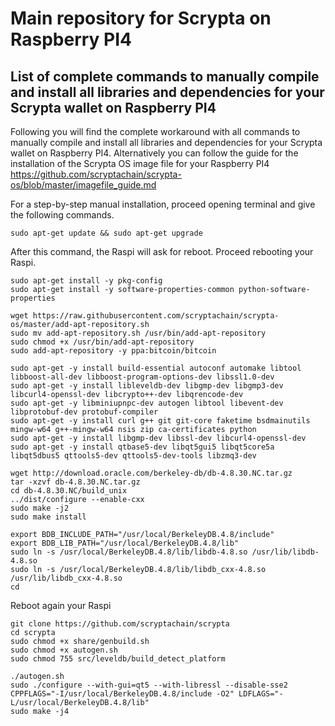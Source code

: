 # Main repository for Scrypta on Raspberry PI4

## List of complete commands to manually compile and install all libraries and dependencies for your Scrypta wallet on Raspberry PI4

Following you will find the complete workaround with all commands to manually compile and install all libraries and dependencies for your Scrypta wallet on Raspberry PI4.
Alternatively you can follow the guide for the installation of the Scrypta OS image file for your Raspberry PI4
https://github.com/scryptachain/scrypta-os/blob/master/imagefile_guide.md


For a step-by-step manual installation, proceed opening terminal and give the following commands.

```
sudo apt-get update && sudo apt-get upgrade 
```
After this command, the Raspi will ask for reboot. Proceed rebooting your Raspi.

```
sudo apt-get install -y pkg-config
sudo apt-get install -y software-properties-common python-software-properties
```

```
wget https://raw.githubusercontent.com/scryptachain/scrypta-os/master/add-apt-repository.sh
sudo mv add-apt-repository.sh /usr/bin/add-apt-repository
sudo chmod +x /usr/bin/add-apt-repository
sudo add-apt-repository -y ppa:bitcoin/bitcoin
```

```
sudo apt-get -y install build-essential autoconf automake libtool libboost-all-dev libboost-program-options-dev libssl1.0-dev
sudo apt-get -y install libleveldb-dev libgmp-dev libgmp3-dev libcurl4-openssl-dev libcrypto++-dev libqrencode-dev
sudo apt-get -y libminiupnpc-dev autogen libtool libevent-dev libprotobuf-dev protobuf-compiler
sudo apt-get -y install curl g++ git git-core faketime bsdmainutils mingw-w64 g++-mingw-w64 nsis zip ca-certificates python
sudo apt-get -y install libgmp-dev libssl-dev libcurl4-openssl-dev
sudo apt-get -y install qtbase5-dev libqt5gui5 libqt5core5a libqt5dbus5 qttools5-dev qttools5-dev-tools libzmq3-dev
```

```
wget http://download.oracle.com/berkeley-db/db-4.8.30.NC.tar.gz
tar -xzvf db-4.8.30.NC.tar.gz
cd db-4.8.30.NC/build_unix
../dist/configure --enable-cxx
sudo make -j2
sudo make install
```

```
export BDB_INCLUDE_PATH="/usr/local/BerkeleyDB.4.8/include"
export BDB_LIB_PATH="/usr/local/BerkeleyDB.4.8/lib"
sudo ln -s /usr/local/BerkeleyDB.4.8/lib/libdb-4.8.so /usr/lib/libdb-4.8.so
sudo ln -s /usr/local/BerkeleyDB.4.8/lib/libdb_cxx-4.8.so /usr/lib/libdb_cxx-4.8.so
cd
```
Reboot again your Raspi
```
git clone https://github.com/scryptachain/scrypta
cd scrypta
sudo chmod +x share/genbuild.sh
sudo chmod +x autogen.sh
sudo chmod 755 src/leveldb/build_detect_platform
```
```
./autogen.sh
sudo ./configure --with-gui=qt5 --with-libressl --disable-sse2 CPPFLAGS="-I/usr/local/BerkeleyDB.4.8/include -O2" LDFLAGS="-L/usr/local/BerkeleyDB.4.8/lib"
sudo make -j4
```
